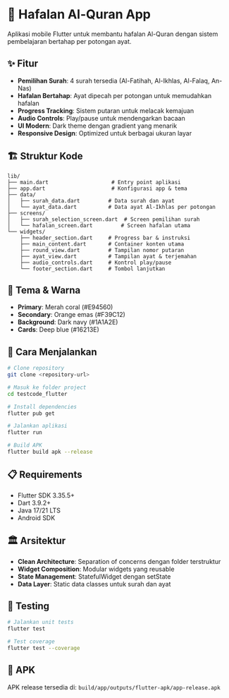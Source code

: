 # 📱 Hafalan Al-Quran App

Aplikasi mobile Flutter untuk membantu hafalan Al-Quran dengan sistem pembelajaran bertahap per potongan ayat.

## ✨ Fitur

- **Pemilihan Surah**: 4 surah tersedia (Al-Fatihah, Al-Ikhlas, Al-Falaq, An-Nas)
- **Hafalan Bertahap**: Ayat dipecah per potongan untuk memudahkan hafalan
- **Progress Tracking**: Sistem putaran untuk melacak kemajuan
- **Audio Controls**: Play/pause untuk mendengarkan bacaan
- **UI Modern**: Dark theme dengan gradient yang menarik
- **Responsive Design**: Optimized untuk berbagai ukuran layar

## 🏗️ Struktur Kode

```
lib/
├── main.dart                    # Entry point aplikasi
├── app.dart                     # Konfigurasi app & tema
├── data/
│   ├── surah_data.dart         # Data surah dan ayat
│   └── ayat_data.dart          # Data ayat Al-Ikhlas per potongan
├── screens/
│   ├── surah_selection_screen.dart  # Screen pemilihan surah
│   └── hafalan_screen.dart         # Screen hafalan utama
└── widgets/
    ├── header_section.dart     # Progress bar & instruksi
    ├── main_content.dart       # Container konten utama
    ├── round_view.dart         # Tampilan nomor putaran
    ├── ayat_view.dart          # Tampilan ayat & terjemahan
    ├── audio_controls.dart     # Kontrol play/pause
    └── footer_section.dart     # Tombol lanjutkan
```

## 🎨 Tema & Warna

- **Primary**: Merah coral (#E94560)
- **Secondary**: Orange emas (#F39C12)
- **Background**: Dark navy (#1A1A2E)
- **Cards**: Deep blue (#16213E)

## 🚀 Cara Menjalankan

```bash
# Clone repository
git clone <repository-url>

# Masuk ke folder project
cd testcode_flutter

# Install dependencies
flutter pub get

# Jalankan aplikasi
flutter run

# Build APK
flutter build apk --release
```

## 📋 Requirements

- Flutter SDK 3.35.5+
- Dart 3.9.2+
- Java 17/21 LTS
- Android SDK

## 🏛️ Arsitektur

- **Clean Architecture**: Separation of concerns dengan folder terstruktur
- **Widget Composition**: Modular widgets yang reusable
- **State Management**: StatefulWidget dengan setState
- **Data Layer**: Static data classes untuk surah dan ayat

## 🧪 Testing

```bash
# Jalankan unit tests
flutter test

# Test coverage
flutter test --coverage
```

## 📱 APK

APK release tersedia di: `build/app/outputs/flutter-apk/app-release.apk`